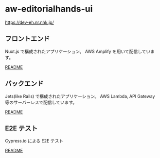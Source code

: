 # aw-editorialhands-ui

https://dev-eh.nr.nhk.jp/

## フロントエンド

Nuxt.js で構成されたアプリケーション。
AWS Amplify を用いて配信しています。

[README](https://github.com/d7lab/aw-editorialhands-ui/blob/master/frontend/README.md)

## バックエンド

Jets(like Rails) で構成されたアプリケーション。
AWS Lambda, API Gateway 等のサーバーレスで配信しています。

[README](https://github.com/d7lab/aw-editorialhands-ui/blob/master/backend/README.md)

## E2E テスト

Cypress.io による E2E テスト

[README](https://github.com/d7lab/aw-editorialhands-ui/blob/master/e2e/README.md)
